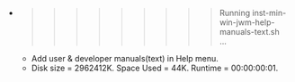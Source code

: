 * >>>>>>>>> Running inst-min-win-jwm-help-manuals-text.sh ...
  * Add user & developer manuals(text) in Help menu.
  * Disk size = 2962412K. Space Used = 44K. Runtime = 00:00:00:01.
